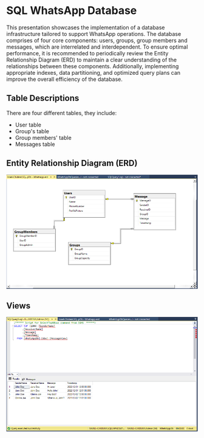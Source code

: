 # SQL WhatsApp Database

This presentation showcases the implementation of a database infrastructure tailored to support WhatsApp operations. The database comprises of four core components: users, groups, group members and messages, which are interrelated and interdependent. To ensure optimal performance, it is recommended to periodically review the Entity Relationship Diagram (ERD) to maintain a clear understanding of the relationships between these components. Additionally, implementing appropriate indexes, data partitioning, and optimized query plans can improve the overall efficiency of the database.

## Table Descriptions

There are four different tables, they include:
- User table
- Group's table
- Group members' table
- Messages table



## Entity Relationship Diagram (ERD)

![WhatsappERD](https://github.com/IsraelChidera/WhatsAppDB-Model-With-SQL/blob/main/Whatsappdb-erd.png)


## Views

![MessagesView](https://github.com/IsraelChidera/WhatsAppDB-Model-With-SQL/blob/main/whatsappdb-views.png)

